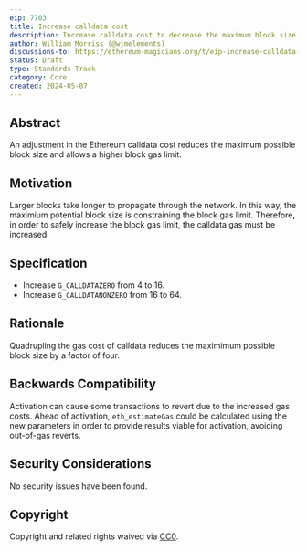 ```yaml
---
eip: 7703
title: Increase calldata cost
description: Increase calldata cost to decrease the maximum block size
author: William Morriss (@wjmelements)
discussions-to: https://ethereum-magicians.org/t/eip-increase-calldata-cost/19933
status: Draft
type: Standards Track
category: Core
created: 2024-05-07
---
```


## Abstract

An adjustment in the Ethereum calldata cost reduces the maximum possible block size and allows a higher block gas limit.

## Motivation

Larger blocks take longer to propagate through the network. 
In this way, the maximium potential block size is constraining the block gas limit.
Therefore, in order to safely increase the block gas limit, the calldata gas must be increased.

## Specification

* Increase `G_CALLDATAZERO` from 4 to 16.
* Increase `G_CALLDATANONZERO` from 16 to 64.

## Rationale

Quadrupling the gas cost of calldata reduces the maximimum possible block size by a factor of four.

## Backwards Compatibility

Activation can cause some transactions to revert due to the increased gas costs.
Ahead of activation, `eth_estimateGas` could be calculated using the new parameters in order to provide results viable for activation, avoiding out-of-gas reverts.

## Security Considerations

No security issues have been found.

## Copyright

Copyright and related rights waived via [CC0](../LICENSE.md).
